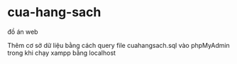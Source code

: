 # cua-hang-sach
đồ án web

Thêm cơ sở dữ liệu bằng cách query file cuahangsach.sql vào phpMyAdmin trong khi chạy xampp bằng localhost
